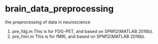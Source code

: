 # brain_data_preprocessing
the preprocessing of data in neuroscience
1. pre_fdg.m
This is for FDG-PET, and based on SPM12(MATLAB 2016b).
2. pre_fmri.m
This is for fMRI, and based on SPM12(MATLAB 2016b).
